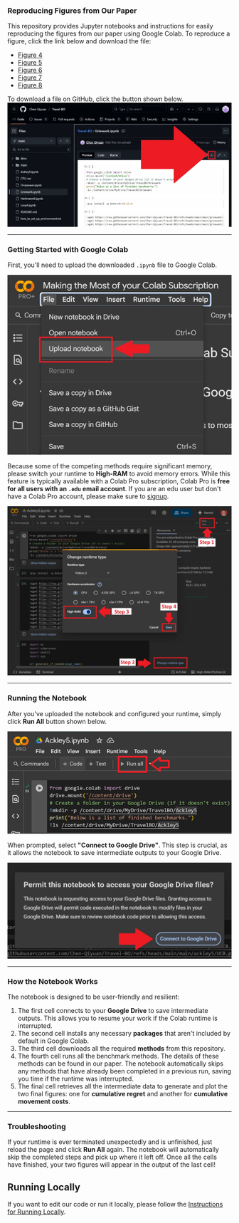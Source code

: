### Reproducing Figures from Our Paper

This repository provides Jupyter notebooks and instructions for easily reproducing the figures from our paper using Google Colab. To reproduce a figure, click the link below and download the file:

* [Figure 4](Griewank.ipynb)
* [Figure 5](Dropwave.ipynb)
* [Figure 6](Levy4.ipynb)
* [Figure 7](Ackley5.ipynb)
* [Figure 8](Hartmann6.ipynb)

To download a file on GitHub, click the button shown below.
![Download from GitHub](docs/GitHubDownload.jpg)

---

### Getting Started with Google Colab

First, you'll need to upload the downloaded `.ipynb` file to Google Colab.

![Upload a notebook to Google Colab](docs/Upload2Colab.jpg)

Because some of the competing methods require significant memory, please switch your runtime to **High-RAM** to avoid memory errors. While this feature is typically available with a Colab Pro subscription, Colab Pro is **free for all users with an `.edu` email account**. If you are an edu user but don't have a Colab Pro account, please make sure to [signup](https://colab.research.google.com/signup). 

![How to get High-RAM on Google Colab](docs/ColabHighRAM.jpg)

---

### Running the Notebook

After you've uploaded the notebook and configured your runtime, simply click **Run All** button shown below.

![Run All](docs/RunAll.jpg)

When prompted, select **"Connect to Google Drive"**. This step is crucial, as it allows the notebook to save intermediate outputs to your Google Drive.

![Connect to Google Drive](docs/Connect2Drive.jpg)

---

### How the Notebook Works

The notebook is designed to be user-friendly and resilient:

1.  The first cell connects to your **Google Drive** to save intermediate outputs. This allows you to resume your work if the Colab runtime is interrupted.
2.  The second cell installs any necessary **packages** that aren't included by default in Google Colab.
3.  The third cell downloads all the required **methods** from this repository.
4.  The fourth cell runs all the benchmark methods. The details of these methods can be found in our paper. The notebook automatically skips any methods that have already been completed in a previous run, saving you time if the runtime was interrupted.
5.  The final cell retrieves all the intermediate data to generate and plot the two final figures: one for **cumulative regret** and another for **cumulative movement costs**.

---

### Troubleshooting

If your runtime is ever terminated unexpectedly and is unfinished, just reload the page and click **Run All** again. The notebook will automatically skip the completed steps and pick up where it left off. Once all the cells have finished, your two figures will appear in the output of the last cell!

## Running Locally

If you want to edit our code or run it locally, please follow the [Instructions for Running Locally](Instructions_for_Running_Locally.txt).

